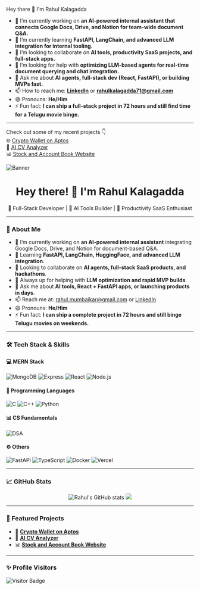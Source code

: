 <!--
**Rahulkalagadda/Rahulkalagadda** is a ✨ _special_ ✨ repository because its `README.md` (this file) appears on your GitHub profile.
-->

 Hey there 👋 I'm Rahul Kalagadda

- 🔭 I’m currently working on **an AI-powered internal assistant that connects Google Docs, Drive, and Notion for team-wide document Q&A.**
- 🌱 I’m currently learning **FastAPI, LangChain, and advanced LLM integration for internal tooling.**
- 👯 I’m looking to collaborate on **AI tools, productivity SaaS projects, and full-stack apps.**
- 🤔 I’m looking for help with **optimizing LLM-based agents for real-time document querying and chat integration.**
- 💬 Ask me about **AI agents, full-stack dev (React, FastAPI), or building MVPs fast.**
- 📫 How to reach me: **[LinkedIn](https://www.linkedin.com/in/rahul-kalagadda-213373273/)** or **rahulkalagadda71@gmail.com**
- 😄 Pronouns: **He/Him**
- ⚡ Fun fact: **I can ship a full-stack project in 72 hours and still find time for a Telugu movie binge.**

---

Check out some of my recent projects 👇  
🌐 [Crypto Wallet on Aptos](https://github.com/Rahulkalagadda/Crypto-Wallet)  
📄 [AI CV Analyzer](https://github.com/Rahulkalagadda)  
📊 [Stock and Account Book Website](https://stockandaccountbook.com/)

![Banner](https://raw.githubusercontent.com/Rahulkalagadda/Rahulkalagadda/main/assets/banner.png)

<h1 align="center">Hey there! 👋 I'm Rahul Kalagadda</h1>

<p align="center">
  🚀 Full-Stack Developer | 🧠 AI Tools Builder | 💼 Productivity SaaS Enthusiast
</p>

---

### 🚀 About Me

- 🔭 I’m currently working on **an AI-powered internal assistant** integrating Google Docs, Drive, and Notion for document-based Q&A.
- 🌱 Learning **FastAPI, LangChain, HuggingFace, and advanced LLM integration**.
- 👯 Looking to collaborate on **AI agents, full-stack SaaS products, and hackathons**.
- 🤝 Always up for helping with **LLM optimization and rapid MVP builds**.
- 💬 Ask me about **AI tools, React + FastAPI apps, or launching products in days**.
- 📫 Reach me at: [rahul.mumbaikar@gmail.com](mailto:rahul.mumbaikar@gmail.com) or [LinkedIn](https://linkedin.com/in/rahulkalagadda)
- 😄 Pronouns: **He/Him**
- ⚡ Fun fact: **I can ship a complete project in 72 hours and still binge Telugu movies on weekends.**

---

### 🛠️ Tech Stack & Skills

#### 💻 MERN Stack
![MongoDB](https://img.shields.io/badge/MongoDB-4EA94B?style=for-the-badge&logo=mongodb&logoColor=white)
![Express](https://img.shields.io/badge/Express.js-000000?style=for-the-badge&logo=express&logoColor=white)
![React](https://img.shields.io/badge/React-61DAFB?style=for-the-badge&logo=react&logoColor=black)
![Node.js](https://img.shields.io/badge/Node.js-339933?style=for-the-badge&logo=nodedotjs&logoColor=white)

#### 🧠 Programming Languages
![C](https://img.shields.io/badge/C-00599C?style=for-the-badge&logo=c&logoColor=white)
![C++](https://img.shields.io/badge/C++-00599C?style=for-the-badge&logo=c%2B%2B&logoColor=white)
![Python](https://img.shields.io/badge/Python-3776AB?style=for-the-badge&logo=python&logoColor=white)

#### 📊 CS Fundamentals
![DSA](https://img.shields.io/badge/Data%20Structures%20&%20Algorithms-ffaa00?style=for-the-badge&logo=leetcode&logoColor=black)

#### ⚙️ Others
![FastAPI](https://img.shields.io/badge/FastAPI-005571?style=for-the-badge&logo=fastapi)
![TypeScript](https://img.shields.io/badge/TypeScript-3178C6?style=for-the-badge&logo=typescript&logoColor=white)
![Docker](https://img.shields.io/badge/Docker-2496ED?style=for-the-badge&logo=docker&logoColor=white)
![Vercel](https://img.shields.io/badge/Vercel-000?style=for-the-badge&logo=vercel)

---

### 📈 GitHub Stats

<p align="center">
  <img src="https://github-readme-stats.vercel.app/api?username=Rahulkalagadda&show_icons=true&theme=radical" alt="Rahul's GitHub stats" />
  <img src="https://github-readme-stats.vercel.app/api/top-langs/?username=Rahulkalagadda&layout=compact&theme=radical" />
</p>

---

### 🌟 Featured Projects

- 🔐 [**Crypto Wallet on Aptos**](https://github.com/Rahulkalagadda/Crypto-Wallet)
- 🤖 [**AI CV Analyzer**](https://github.com/Rahulkalagadda)
- 📊 [**Stock and Account Book Website**](https://stockandaccountbook.com)

---

### ✨ Profile Visitors

![Visitor Badge](https://komarev.com/ghpvc/?username=Rahulkalagadda&color=blue)
